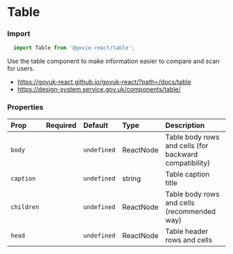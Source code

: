 Table
=====

### Import
```js
  import Table from '@govie-react/table';
```
<!-- STORY -->

Use the table component to make information easier to compare and scan for users.

- https://govuk-react.github.io/govuk-react/?path=/docs/table
- https://design-system.service.gov.uk/components/table/

### Properties
Prop | Required | Default | Type | Description
:--- | :------- | :------ | :--- | :----------
 `body` |  | ```undefined``` | ReactNode | Table body rows and cells (for backward compatibility)
 `caption` |  | ```undefined``` | string | Table caption title
 `children` |  | ```undefined``` | ReactNode | Table body rows and cells (recommended way)
 `head` |  | ```undefined``` | ReactNode | Table header rows and cells


